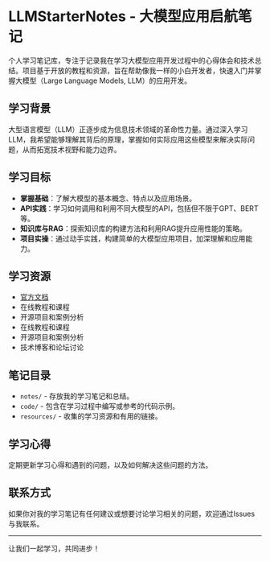 # LLMStarterNotes - 大模型应用启航笔记

个人学习笔记库，专注于记录我在学习大模型应用开发过程中的心得体会和技术总结。项目基于开放的教程和资源，旨在帮助像我一样的小白开发者，快速入门并掌握大模型（Large Language Models, LLM）的应用开发。

## 学习背景

大型语言模型（LLM）正逐步成为信息技术领域的革命性力量。通过深入学习LLM，我希望能够理解其背后的原理，掌握如何实际应用这些模型来解决实际问题，从而拓宽技术视野和能力边界。

## 学习目标

- **掌握基础**：了解大模型的基本概念、特点以及应用场景。
- **API实践**：学习如何调用和利用不同大模型的API，包括但不限于GPT、BERT等。
- **知识库与RAG**：探索知识库的构建方法和利用RAG提升应用性能的策略。
- **项目实操**：通过动手实践，构建简单的大模型应用项目，加深理解和应用能力。

## 学习资源

- [官方文档](https://github.com/FutureUnreal/LLMStarterNotes/blob/main/resources/%E5%AE%98%E6%96%B9%E6%96%87%E6%A1%A3.md)
- 在线教程和课程
- 开源项目和案例分析
- 在线教程和课程
- 开源项目和案例分析
- 技术博客和论坛讨论

## 笔记目录

- `notes/` - 存放我的学习笔记和总结。
- `code/` - 包含在学习过程中编写或参考的代码示例。
- `resources/` - 收集的学习资源和有用的链接。

## 学习心得

定期更新学习心得和遇到的问题，以及如何解决这些问题的方法。

## 联系方式

如果你对我的学习笔记有任何建议或想要讨论学习相关的问题，欢迎通过Issues与我联系。

---

让我们一起学习，共同进步！
